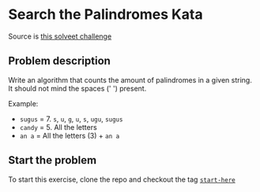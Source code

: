 # Search the Palindromes Kata

Source is [this solveet challenge](http://www.solveet.com/exercises/Contar-los-Palindromos/245)

## Problem description

Write an algorithm that counts the amount of palindromes in a given string. It should not mind the spaces (' ') present.

Example:

  * ``sugus`` = 7. ``s``, ``u``, ``g``, ``u``, ``s``, ``ugu``, ``sugus``
  * ``candy`` = 5. All the letters
  * ``an a`` = All the letters (3) + ``an a``

## Start the problem

To start this exercise, clone the repo and checkout the tag [``start-here``](https://github.com/alvarogarcia7/palindromes-searcher-kata-java/tree/start-here)
